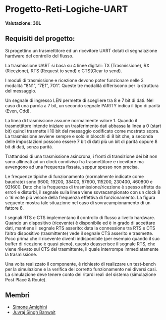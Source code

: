 # Progetto-Reti-Logiche-UART
#### Valutazione: 30L

## Requisiti del progetto:
Si progettino un trasmettitore ed un ricevitore UART dotati di segnalazione hardware del controllo del flusso.

La trasmissione UART si basa su 4 linee digitali: TX (Trasmissione), RX (Ricezione), RTS (Request to send) e CTS(Clear to send).

I moduli di trasmissione e ricezione devono poter funzionare nelle 3 modalità “8N1”, “7E1”, 7O1”. Queste tre modalità differiscono per la struttura del messaggio.

Un segnale di ingresso LEN permette di scegliere tra 8 e 7 bit di dati. Nel caso di una parola a 7 bit, un secondo segnale PARITY indica il tipo di parità (Even, Odd).

La linea di trasmissione assume normalmente valore 1. Quando il trasmettitore intende iniziare un trasferimento dati abbassa la linea a 0 (start bit) quindi trasmette i 10 bit del messaggio codificato come mostrato sopra. La trasmissione avviene sempre e solo in blocchi di 8 bit che, a seconda delle impostazioni possono essere 7 bit di dati più un bit di parità oppure 8 bit di dati, senza parità.

Trattandosi di una trasmissione asincrona, i fronti di transizione dei bit non sono allineati ad un clock condiviso fra trasmettitore e ricevitore ma avvengono ad una frequenza fissata, seppur spesso non precisa.

Le frequenze tipiche di funzionamento (normalmente indicate come baudrate) sono 9600, 19200, 38400, 57600, 115200, 230400, 460800 e 921600. Dato che la frequenza di trasmissione/ricezione è spesso affetta da errori e disturbi, il segnale sulla linea viene sovracampionato con un clock 8 o 16 volte più veloce della frequenza effettiva di funzionamento. La figura seguente mostra tale situazione nel caso di sovracampionamento di un fattore 8.

I segnali RTS e CTS implementano il controllo di flusso a livello hardware. Quando un dispositivo (ricevente) è disponibile ed è in grado di accettare dati, mantiene il segnale RTS asserito: data la connessione tra RTS e CTS l’altro dispositivo (trasmittente) vede il segnale CTS asserito e trasmette. Poco prima che il ricevente diventi indisponibile (per esempio quando il suo buffer di ricezione è quasi pieno), questo deasserisce il segnale RTS, che viene rilevato sul CTS del trasmittente, il quale interrompe immediatamente la trasmissione.

Una volta realizzato il componente, è richiesto di realizzare un test-bench per la simulazione e la verifica del corretto funzionamento nei diversi casi. La simulazione deve tenere conto dei ritardi reali del sistema (simulazione Post Place & Route).

## Membri
- [Simone Amighini](https://github.com/simone-amighini-polimi)
- [Juvraj Singh Banwait](https://github.com/juvrajsb)
